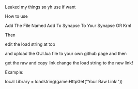 Leaked my things so yh use if want


How to use

Add The File Named Add To Synapse To Your Synapse OR Krnl

Then

edit the load string at top

and upload the GUI.lua file to your own github page and then

get the raw and copy link change the load string to the new link!

Example:

local Library = loadstring(game:HttpGet("Your Raw Link!"))

